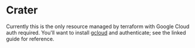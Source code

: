 # Crater

Currently this is the only resource managed by terraform with Google Cloud auth
required. You'll want to install [gcloud] and authenticate; see the linked
guide for reference.

[gcloud]: https://registry.terraform.io/providers/hashicorp/google/latest/docs/guides/getting_started#configuring-the-provider
